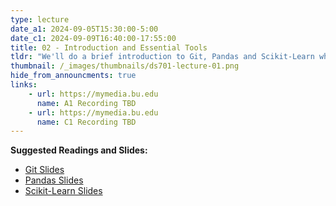 ```yaml
---
type: lecture
date_a1: 2024-09-05T15:30:00-5:00
date_c1: 2024-09-09T16:40:00-17:55:00
title: 02 - Introduction and Essential Tools
tldr: "We'll do a brief introduction to Git, Pandas and Scikit-Learn which we will be using extensively in this course."
thumbnail: /_images/thumbnails/ds701-lecture-01.png
hide_from_announcments: true
links: 
    - url: https://mymedia.bu.edu
      name: A1 Recording TBD
    - url: https://mymedia.bu.edu
      name: C1 Recording TBD
---
```


**Suggested Readings and Slides:**
- [Git Slides](https://tools4ds.github.io/DS701-Course-Notes/02A-Git.html)
- [Pandas Slides](https://tools4ds.github.io/DS701-Course-Notes/02B-Pandas.html)
- [Scikit-Learn Slides](https://tools4ds.github.io/DS701-Course-Notes/02C-Sklearn.html)
